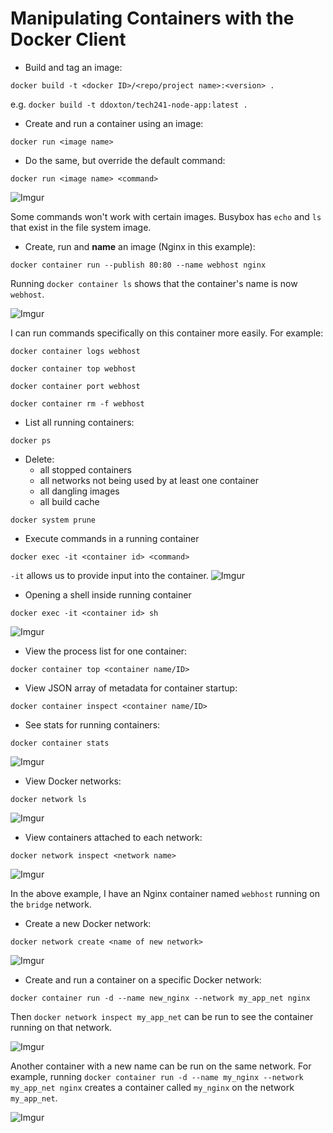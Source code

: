 # Manipulating Containers with the Docker Client
- Build and tag an image:
```
docker build -t <docker ID>/<repo/project name>:<version> .
```
e.g. `docker build -t ddoxton/tech241-node-app:latest .`

- Create and run a container using an image:
```
docker run <image name>
```
- Do the same, but override the default command:
```
docker run <image name> <command>
```
![Imgur](https://i.imgur.com/5iAit2r.png)

Some commands won't work with certain images. Busybox has `echo` and `ls` that exist in the file system image.

- Create, run and **name** an image (Nginx in this example):
```
docker container run --publish 80:80 --name webhost nginx
```
Running `docker container ls` shows that the container's name is now `webhost`.

![Imgur](https://i.imgur.com/Km5kemJ.png)

I can run commands specifically on this container more easily. For example:

```
docker container logs webhost

docker container top webhost

docker container port webhost

docker container rm -f webhost
```
- List all running containers:
```
docker ps
```
- Delete:
  - all stopped containers
  - all networks not being used by at least one container
  - all dangling images
  - all build cache
```
docker system prune
```
- Execute commands in a running container
```
docker exec -it <container id> <command>
```

`-it` allows us to provide input into the container.
![Imgur](https://i.imgur.com/usSk1HO.png)

- Opening a shell inside running container
```
docker exec -it <container id> sh
```
![Imgur](https://i.imgur.com/wHM1bBD.png)

- View the process list for one container:

```
docker container top <container name/ID>
```

- View JSON array of metadata for container startup:

```
docker container inspect <container name/ID>
```

- See stats for running containers:
  
```
docker container stats
```
![Imgur](https://i.imgur.com/e1AhIqV.png)

- View Docker networks:

```
docker network ls
```

![Imgur](https://i.imgur.com/0GeUwTT.png)

- View containers attached to each network:

```
docker network inspect <network name>
```

![Imgur](https://i.imgur.com/4eV6O6b.png)

In the above example, I have an Nginx container named `webhost` running on the `bridge` network.

- Create a new Docker network:

```
docker network create <name of new network>
```

![Imgur](https://i.imgur.com/AWDVSIm.png)

- Create and run a container on a specific Docker network:

```
docker container run -d --name new_nginx --network my_app_net nginx
```

Then `docker network inspect my_app_net` can be run to see the container running on that network.

![Imgur](https://i.imgur.com/ofhT2rW.png)

Another container with a new name can be run on the same network. For example, running `docker container run -d --name my_nginx --network my_app_net nginx` creates a container called `my_nginx` on the network `my_app_net`.

![Imgur](https://i.imgur.com/SYvVb8T.png)